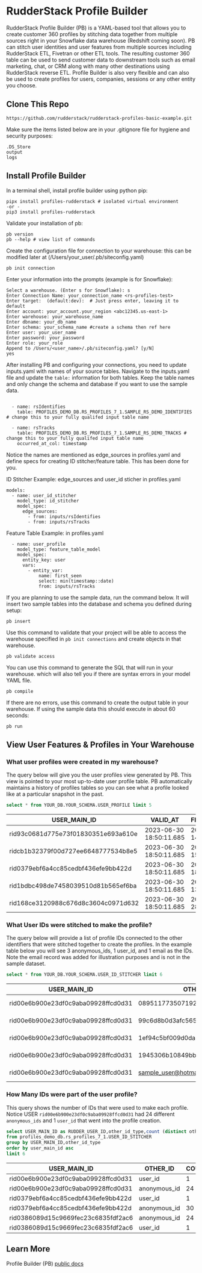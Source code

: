 # RudderStack Profile Builder                                                                                                                  
RudderStack Profile Builder (PB) is a YAML-based tool that allows you to create customer 360 profiles by stitching data together from multiple sources right in your Snowflake data warehouse (Redshift coming soon). PB can stitch user identities and user features from multiple sources including RudderStack ETL, Fivetran or other ETL tools. The resulting customer 360 table can be used to send customer data to downstream tools such as email marketing, chat, or CRM along with many other destinations using RudderStack reverse ETL. Profile Builder is also very flexible and can also be used to create profiles for users, companies, sessions or any other entity you choose. 


## Clone This Repo 
```shell script
https://github.com/rudderstack/rudderstack-profiles-basic-example.git
```
Make sure the items listed below are in your .gitignore file for hygiene and security purposes:
```
.DS_Store
output
logs
```
## Install Profile Builder

In a terminal shell, install profile builder using python pip:
```shell script
pipx install profiles-rudderstack # isolated virtual environment
-or - 
pip3 install profiles-rudderstack
```

Validate your installation of pb:
```shell script
pb version
pb --help # view list of commands
```

Create the configuration file for connection to your warehouse:
this can be modified later at (/Users/your_user/.pb/siteconfig.yaml)
```shell script
pb init connection
```

Enter your information into the prompts (example is for Snowflake):

```shell script
Select a warehouse. (Enter s for Snowflake): s
Enter Connection Name: your_connection_name <rs-profiles-test>
Enter target:  (default:dev):  # Just press enter, leaving it to default
Enter account: your_account.your_region <abc12345.us-east-1>
Enter warehouse: your_warehouse_name
Enter dbname: your_db_name
Enter schema: your_schema_name #create a schema then ref here
Enter user: your_user_name
Enter password: your_password
Enter role: your_role
Append to /Users/<user_name>/.pb/siteconfig.yaml? [y/N]
yes
```
After installing PB and configuring your connections, you need to update inputs.yaml with names of your source tables. Navigate to the inputs.yaml file and update the ```table:``` information for both tables. Keep the table names and only change the schema and database if you want to use the sample data.

```shell script

  - name: rsIdentifies
    table: PROFILES_DEMO_DB.RS_PROFILES_7_1.SAMPLE_RS_DEMO_IDENTIFIES # change this to your fully qualifed input table name 

  - name: rsTracks
    table: PROFILES_DEMO_DB.RS_PROFILES_7_1.SAMPLE_RS_DEMO_TRACKS # change this to your fully qualifed input table name 
    occurred_at_col: timestamp
```

Notice the names are mentioned as edge_sources in profiles.yaml and define specs for creating ID stitcher/feature table. This has been done for you.

ID Stitcher Example: edge_sources and user_id sticher in profiles.yaml
```shell script
models:
  - name: user_id_stitcher
    model_type: id_stitcher
    model_spec:
      edge_sources:
        - from: inputs/rsIdentifies
        - from: inputs/rsTracks
```

Feature Table Example: in profiles.yaml
```shell script
  - name: user_profile
    model_type: feature_table_model
    model_spec:
      entity_key: user
      vars:
        - entity_var:
            name: first_seen
            select: min(timestamp::date)
            from: inputs/rsTracks
```

If you are planning to use the sample data, run the command below. It will insert two sample tables into the database and schema you defined during setup:
```shell script
pb insert
```

Use this command to validate that your project will be able to access the warehouse specified in ```pb init connections``` and create objects in that warehouse.

```shell script
pb validate access
```

You can use this command to generate the SQL that will run in your warehouse. which will also tell you if there are syntax errors in your model YAML file.

```shell script
pb compile
```

If there are no errors, use this command to create the output table in your warehouse. If using the sample data this should execute in about 60 seconds:

```shell script
pb run
```

## View User Features & Profiles in Your Warehouse  


### What user profiles were created in my warehouse?
The query below will give you the user profiles view generated by PB. This view is pointed to your most up-to-date user profile table. PB automatically maintains a history of profiles tables so you can see what a profile looked like at a particular snapshot in the past.

```sql
select * from YOUR_DB.YOUR_SCHEMA.USER_PROFILE limit 5
```

| USER_MAIN_ID | VALID_AT | FIRST_SEEN | USER_LIFESPAN | DAYS_ACTIVE  |
|-------------------------------------|-------------------------|------------|-----|----|
| rid93c0681d775e73f01830351e693a610e | 2023-06-30 18:50:11.685 | 2022-11-14 | 4   | 2  |
| ridcb1b32379f00d727ee6648777534b8e5 | 2023-06-30 18:50:11.685 | 2022-11-15 | 59  | 9  |
| rid0379ebf6a4cc85cedbf436efe9bb422d | 2023-06-30 18:50:11.685 | 2022-11-18 | 56  | 11 |
| rid1bdbc498de7458039510d81b565ef6ba | 2023-06-30 18:50:11.685 | 2022-05-13 | 0   | 1  |
| rid168ce3120988c676d8c3604c0971d632 | 2023-06-30 18:50:11.685 | 2022-11-28 | 11  | 8  |

### What User IDs were stitched to make the profile?
The query below will provide a list of profile IDs connected to the other identifiers that were stitched together to create the profiles. In the example table below you will see 3 anonymous_ids, 1 user_id, and 1 email as the IDs. Note the email record was added for illustration purposes and is not in the sample dataset.

```sql
select * from YOUR_DB.YOUR_SCHEMA.USER_ID_STITCHER limit 6
```

| USER_MAIN_ID | OTHER_ID | OTHER_ID_TYPE | VALID_AT |
|-------------------------------------|----------------------------------|--------------|-------------------------|
| rid00e6b900e23df0c9aba09928ffcd0d31 | 089511773507192a39cbf1f94e34e366 | anonymous_id | 2022-06-06 19:16:45.000 |
| rid00e6b900e23df0c9aba09928ffcd0d31 | 99c6d8b0d3afc5650d3ad9b5eaa06780 | anonymous_id | 2022-06-06 19:16:45.000 |
| rid00e6b900e23df0c9aba09928ffcd0d31 | 1ef94c5bf009d0da48ac7a227aeb43be | anonymous_id | 2022-06-06 19:16:45.000 |
| rid00e6b900e23df0c9aba09928ffcd0d31 | 1945306b10849bbe946a738f6fd9372f | user_id | 2022-06-06 19:16:45.000 |
| rid00e6b900e23df0c9aba09928ffcd0d31 | sample_user@hotmail.com | email | 2022-06-06 19:16:45.000 |


### How Many IDs were part of the user profile?
This query shows the number of IDs that were used to make each profile. Notice USER ```rid00e6b900e23df0c9aba09928ffcd0d31``` had 24 different ```anonymous_ids``` and 1 ```user_id``` that went into the profile creation.
```sql
select USER_MAIN_ID as RUDDER_USER_ID,other_id_type,count (distinct other_id) as "OTHER_ID_COUNT"
from profiles_demo_db.rs_profiles_7_1.USER_ID_STITCHER
group by USER_MAIN_ID,other_id_type
order by user_main_id asc
limit 6
```
| USER_MAIN_ID                        | OTHER_ID     | COUNT_OF_IDs |
|-------------------------------------|--------------|--------------|
| rid00e6b900e23df0c9aba09928ffcd0d31 | user_id      | 1            |
| rid00e6b900e23df0c9aba09928ffcd0d31 | anonymous_id | 24           |
| rid0379ebf6a4cc85cedbf436efe9bb422d | user_id      | 1            |
| rid0379ebf6a4cc85cedbf436efe9bb422d | anonymous_id | 30           |
| rid0386089d15c9669fec23c6835fdf2ac6 | anonymous_id | 24           |
| rid0386089d15c9669fec23c6835fdf2ac6 | user_id      | 1            |

## Learn More
Profile Builder (PB) <a href="https://rudderlabs.github.io/pywht">public docs</a>
